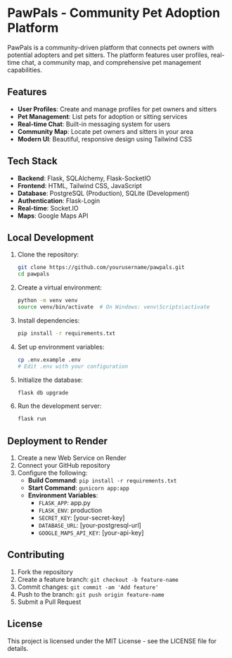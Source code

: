 # PawPals - Community Pet Adoption Platform

PawPals is a community-driven platform that connects pet owners with potential adopters and pet sitters. The platform features user profiles, real-time chat, a community map, and comprehensive pet management capabilities.

## Features

- **User Profiles**: Create and manage profiles for pet owners and sitters
- **Pet Management**: List pets for adoption or sitting services
- **Real-time Chat**: Built-in messaging system for users
- **Community Map**: Locate pet owners and sitters in your area
- **Modern UI**: Beautiful, responsive design using Tailwind CSS

## Tech Stack

- **Backend**: Flask, SQLAlchemy, Flask-SocketIO
- **Frontend**: HTML, Tailwind CSS, JavaScript
- **Database**: PostgreSQL (Production), SQLite (Development)
- **Authentication**: Flask-Login
- **Real-time**: Socket.IO
- **Maps**: Google Maps API

## Local Development

1. Clone the repository:
   ```bash
   git clone https://github.com/yourusername/pawpals.git
   cd pawpals
   ```

2. Create a virtual environment:
   ```bash
   python -m venv venv
   source venv/bin/activate  # On Windows: venv\Scripts\activate
   ```

3. Install dependencies:
   ```bash
   pip install -r requirements.txt
   ```

4. Set up environment variables:
   ```bash
   cp .env.example .env
   # Edit .env with your configuration
   ```

5. Initialize the database:
   ```bash
   flask db upgrade
   ```

6. Run the development server:
   ```bash
   flask run
   ```

## Deployment to Render

1. Create a new Web Service on Render
2. Connect your GitHub repository
3. Configure the following:
   - **Build Command**: `pip install -r requirements.txt`
   - **Start Command**: `gunicorn app:app`
   - **Environment Variables**:
     - `FLASK_APP`: app.py
     - `FLASK_ENV`: production
     - `SECRET_KEY`: [your-secret-key]
     - `DATABASE_URL`: [your-postgresql-url]
     - `GOOGLE_MAPS_API_KEY`: [your-api-key]

## Contributing

1. Fork the repository
2. Create a feature branch: `git checkout -b feature-name`
3. Commit changes: `git commit -am 'Add feature'`
4. Push to the branch: `git push origin feature-name`
5. Submit a Pull Request

## License

This project is licensed under the MIT License - see the LICENSE file for details.
